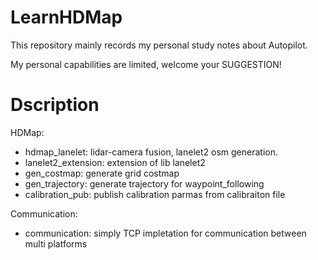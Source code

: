 # LearnHDMap

This repository mainly records my personal study notes about Autopilot. 

My personal capabilities are limited, welcome your SUGGESTION!


# Dscription

HDMap:
- hdmap_lanelet: lidar-camera fusion, lanelet2 osm generation.
- lanelet2_extension: extension of lib lanelet2
- gen_costmap: generate grid costmap
- gen_trajectory: generate trajectory for waypoint_following
- calibration_pub: publish calibration parmas from calibraiton file

Communication:
- communication: simply TCP impletation for communication between multi platforms






